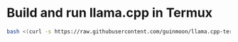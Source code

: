 # Build and run llama.cpp in Termux

```bash
bash <(curl -s https://raw.githubusercontent.com/guinmoon/llama.cpp-termux-notes/refs/heads/main/full_build.sh)
```
